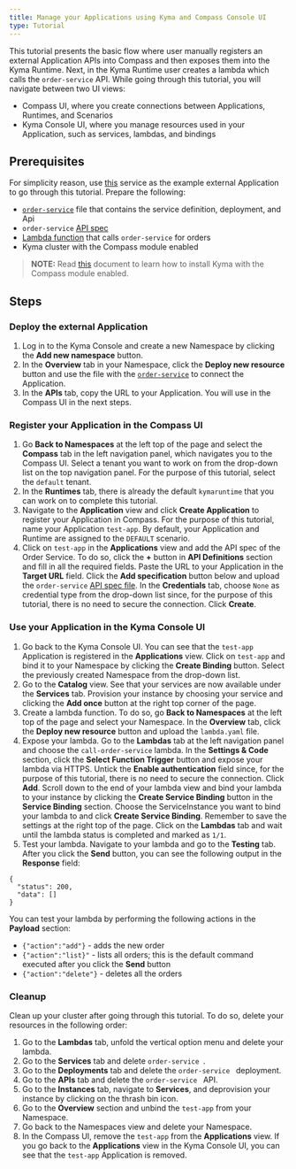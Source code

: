 ```yaml
---
title: Manage your Applications using Kyma and Compass Console UI
type: Tutorial
---
```


This tutorial presents the basic flow where user manually registers an external Application APIs into Compass and then exposes them into the Kyma Runtime. Next, in the Kyma Runtime user creates a lambda which calls the `order-service` API. While going through this tutorial, you will navigate between two UI views:
- Compass UI, where you create connections between Applications, Runtimes, and Scenarios
- Kyma Console UI, where you manage resources used in your Application, such as services, lambdas, and bindings

## Prerequisites

For simplicity reason, use [this](https://github.com/kyma-project/examples/tree/master/http-db-service) service as the example external Application to go through this tutorial. Prepare the following:
- [`order-service`](./assets/order-service.yaml) file that contains the service definition, deployment, and Api
- `order-service` [API spec](./assets/order-service-api-spec.yaml)
- [Lambda function](./assets/lambda.yaml) that calls `order-service` for orders
- Kyma cluster with the Compass module enabled

>**NOTE:** Read [this](#installation-enable-compass-in-kyma-default-kyma-installation) document to learn how to install Kyma with the Compass module enabled.

## Steps

### Deploy the external Application

1. Log in to the Kyma Console and create a new Namespace by clicking the **Add new namespace** button.
2. In the **Overview** tab in your Namespace, click the **Deploy new resource** button and use the file with the  [`order-service`](./assets/order-service.yaml) to connect the Application.
3. In the **APIs** tab, copy the URL to your Application. You will use in the Compass UI in the next steps.

### Register your Application in the Compass UI

1. Go **Back to Namespaces** at the left top of the page and select the **Compass** tab in the left navigation panel, which navigates you to the Compass UI. Select a tenant you want to work on from the drop-down list on the top navigation panel. For the purpose of this tutorial, select the `default` tenant.
2. In the **Runtimes** tab, there is already the default `kymaruntime` that you can work on to complete this tutorial.
3. Navigate to the **Application** view and click **Create Application** to register your Application in Compass. For the purpose of this tutorial, name your Application `test-app`. By default, your Application and Runtime are assigned to the `DEFAULT` scenario.
4. Click on `test-app` in the **Applications** view and add the API spec of the Order Service. To do so, click the **+** button in **API Definitions** section and fill in all the required fields. Paste the URL to your Application in the **Target URL** field. Click the **Add specification** button below and upload the `order-service` [API spec file](./assets/order-service-api-spec.yaml). In the **Credentials** tab, choose `None` as credential type from the drop-down list since, for the purpose of this tutorial, there is no need to secure the connection. Click **Create**.

### Use your Application in the Kyma Console UI

1. Go back to the Kyma Console UI. You can see that the `test-app` Application is registered in the **Applications** view. Click on `test-app` and bind it to your Namespace by clicking the  **Create Binding** button. Select the previously created Namespace from the drop-down list.
2. Go to the **Catalog** view. See that your services are now available under the **Services** tab. Provision your instance by choosing your service and clicking the **Add once** button at the right top corner of the page.
3. Create a lambda function. To do so, go **Back to Namespaces** at the left top of the page and select your Namespace. In the **Overview** tab, click the **Deploy new resource** button and upload the `lambda.yaml` file.
4. Expose your lambda. Go to the **Lambdas** tab at the left navigation panel and choose the `call-order-service` lambda. In the **Settings & Code** section, click the **Select Function Trigger** button and expose your lambda via HTTPS. Untick the **Enable authentication** field since, for the purpose of this tutorial, there is no need to secure the connection. Click **Add**. Scroll down to the end of your lambda view and bind your lambda to your instance by clicking the **Create Service Binding** button in the **Service Binding** section. Choose the ServiceInstance you want to bind your lambda to and click **Create Service Binding**. Remember to save the settings at the right top of the page. Click on the **Lambdas** tab and wait until the lambda status is completed and marked as `1/1`.  
5. Test your lambda. Navigate to your lambda and go to the **Testing** tab. After you click the **Send** button, you can see the following output in the **Response** field:
```
{
  "status": 200,
  "data": []
}
```
You can test your lambda by performing the following actions in the **Payload** section:
  - `{"action":"add"}` - adds the new order
  - `{"action":"list}"` - lists all orders; this is the default command executed after you click the **Send** button
  - `{"action":"delete"}` - deletes all the orders

### Cleanup

Clean up your cluster after going through this tutorial. To do so, delete your resources in the following order:
1. Go to the **Lambdas** tab, unfold the vertical option menu and delete your lambda.
2. Go to the **Services** tab and delete `order-service `.
3. Go to the **Deployments** tab and delete the `order-service ` deployment.
4. Go to the **APIs** tab and delete the `order-service ` API.
5. Go to the **Instances** tab, navigate to **Services**, and deprovision your instance by clicking on the thrash bin icon.
6. Go to the **Overview** section and unbind the `test-app` from your Namespace.
7. Go back to the Namespaces view and delete your Namespace.
8. In the Compass UI, remove the `test-app` from the **Applications** view. If you go back to the **Applications** view in the Kyma Console UI, you can see that the `test-app` Application is removed.
